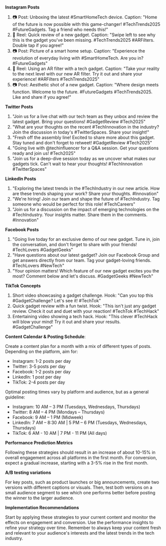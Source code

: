 **Instagram Posts**
1. 📷 Post: Unboxing the latest #SmartHomeTech device. Caption: "Home of the future is now possible with this game-changer! #TechTrends2025 #FutureGadgets. Tag a friend who needs this!"
2. 🎥 Reel: Quick review of a new gadget. Caption: "Swipe left to see why this is the gadget you've been missing. #TechTrends2025 #ARFilters. Double tap if you agree!"
3. 📷 Post: Picture of a smart home setup. Caption: "Experience the revolution of everyday living with #SmartHomeTech. Are you in? #FutureGadgets"
4. 🎥 Reel: Using an AR filter with a tech gadget. Caption: "Take your reality to the next level with our new AR filter. Try it out and share your experience! #ARFilters #TechTrends2025"
5. 📷 Post: Aesthetic shot of a new gadget. Caption: "Where design meets function. Welcome to the future. #FutureGadgets #TechTrends2025. Like and share if you agree!"

**Twitter Posts**
1. "Join us for a live chat with our tech team as they unbox and review the latest gadget. Bring your questions! #GadgetReview #Tech2025"
2. "What are your thoughts on the recent #TechInnovation in the industry? Join the discussion in today's #TwitterSpaces. Share your insight!"
3. "Fresh off the assembly line! Excited to share more about this gadget. Stay tuned and don't forget to retweet! #GadgetReview #Tech2025"
4. "Going live with @techinfluencer for a Q&A session. Get your questions ready and join us! #Tech2025"
5. "Join us for a deep-dive session today as we uncover what makes our gadgets tick. Can't wait to hear your thoughts! #TechInnovation #TwitterSpaces"

**LinkedIn Posts**
1. "Exploring the latest trends in the #TechIndustry in our new article. How are these trends shaping your work? Share your thoughts. #Innovation"
2. "We're hiring! Join our team and shape the future of #TechIndustry. Tag someone who would be perfect for this role! #TechCareers"
3. "Join us for a discussion on the impact of emerging technologies on the #TechIndustry. Your insights matter. Share them in the comments. #Innovation"

**Facebook Posts**
1. "Going live today for an exclusive demo of our new gadget. Tune in, join the conversation, and don't forget to share with your friends! #TechLovers #GadgetGeeks"
2. "Have questions about our latest gadget? Join our Facebook Group and get answers directly from our team. Tag your gadget-loving friends. #TechLovers #NewTech"
3. "Your opinion matters! Which feature of our new gadget excites you the most? Comment below and let's discuss. #GadgetGeeks #NewTech"

**TikTok Concepts**
1. Short video showcasing a gadget challenge. Hook: "Can you top this #GadgetChallenge? Let's see it! #TechTok"
2. Quick gadget review with a fun twist. Hook: "This isn't just any gadget review. Check it out and duet with your reaction! #TechTok #TechHack"
3. Entertaining video showing a tech hack. Hook: "This clever #TechHack will blow your mind! Try it out and share your results. #GadgetChallenge"

**Content Calendar & Posting Schedule**:

Create a content plan for a month with a mix of different types of posts. Depending on the platform, aim for:

- Instagram: 1-2 posts per day 
- Twitter: 3-5 posts per day 
- Facebook: 1-2 posts per day 
- LinkedIn: 1 post per day 
- TikTok: 2-4 posts per day 

Optimal posting times vary by platform and audience, but as a general guideline:

- Instagram: 10 AM – 3 PM (Tuesdays, Wednesdays, Thursdays)
- Twitter: 8 AM – 4 PM (Mondays – Thursdays)
- Facebook: 9 AM – 1 PM (Midweek)
- LinkedIn: 7 AM – 8:30 AM | 5 PM – 6 PM (Tuesdays, Wednesdays, Thursdays)
- TikTok: 6 AM - 10 AM | 7 PM - 11 PM (All days)

**Performance Prediction Metrics**

Following these strategies should result in an increase of about 10-15% in overall engagement across all platforms in the first month. For conversion, expect a gradual increase, starting with a 3-5% rise in the first month.

**A/B testing variations**

For key posts, such as product launches or big announcements, create two versions with different captions or visuals. Then, test both versions on a small audience segment to see which one performs better before posting the winner to the larger audience.

**Implementation Recommendations**

Start by applying these strategies to your current content and monitor the effects on engagement and conversion. Use the performance insights to refine your strategy over time. Remember to always keep your content fresh and relevant to your audience's interests and the latest trends in the tech industry.